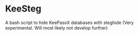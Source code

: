 KeeSteg
=======

A bash script to hide KeePassX databases with steghide
(Very experimental. Will most likely not develop further)
